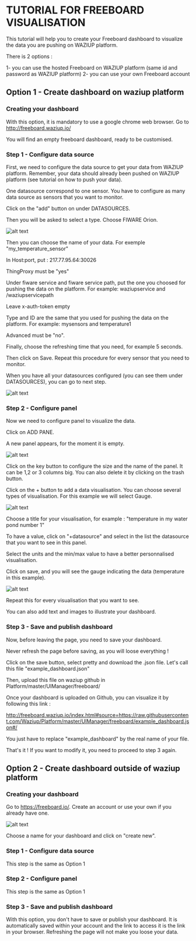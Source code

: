 # TUTORIAL FOR FREEBOARD VISUALISATION

This tutorial will help you to create your Freeboard dashboard to visualize the data you are pushing on WAZIUP platform.

There is 2 options :

1- you can use the hosted Freeboard on WAZIUP platform (same id and password as WAZIUP platform)
2- you can use your own Freeboard account

## Option 1 -  Create dashboard on waziup platform
### Creating your dashboard
With this option, it is mandatory to use a google chrome web browser. 
Go to http://freeboard.waziup.io/

You will find an empty freeboard dashboard, ready to be customised.  
### Step 1 - Configure data source
First, we need to configure the data source to get your data from WAZIUP platform.
Remember, your data should already been pushed on WAZIUP platform (see tutorial on how to push your data).

One datasource correspond to one sensor.
You have to configure as many data source as sensors that you want to monitor.

Click on the "add" button on under DATASOURCES.

Then you will be asked to select a type. Choose FIWARE Orion.

![alt text](https://github.com/Waziup/waziup.io/blob/master/content/documentation/tutorials/freeboard/datasource.JPG?raw=true)


Then you can choose the name of your data. For exemple "my_temperature_sensor"

In Host:port, put : 217.77.95.64:30026

ThingProxy must be "yes"

Under fiware service and fiware service path, put the one you choosed for pushing the data on the platform.
For example: waziupservice and /waziupservicepath

Leave x-auth-token empty

Type and ID are the same that you used for pushing the data on the platform.
For example: mysensors and temperature1

Advanced must be "no".

Finally, choose the refreshing time that you need, for example 5 seconds.

Then click on Save. Repeat this procedure for every sensor that you need to monitor.

When you have all your datasources configured (you can see them under DATASOURCES), you can go to next step.

![alt text](https://github.com/Waziup/waziup.io/blob/master/content/documentation/tutorials/freeboard/data_added.JPG?raw=true)

### Step 2 - Configure panel

Now we need to configure panel to visualize the data.

Click on ADD PANE.

A new panel appears, for the moment it is empty.

![alt text](https://github.com/Waziup/waziup.io/blob/master/content/documentation/tutorials/freeboard/add_pane.jpg?raw=true)

Click on the key button to configure the size and the name of the panel.
It can be 1,2 or 3 columns big.
You can also delete it by clicking on the trash button.

Click on the + button to add a data visualisation.
You can choose several types of visualisation. For this example we will select Gauge.

![alt text](https://github.com/Waziup/waziup.io/blob/master/content/documentation/tutorials/freeboard/temperature%20gauge.JPG?raw=true)

Choose a title for your visualisation, for example : "temperature in my water pond number 1"

To have a value, click on "+datasource" and select in the list the datasource that you want to see in this panel.

Select the units and the min/max value to have a better personnalised visualisation.

Click on save, and you will see the gauge indicating the data (temperature in this example).

![alt text](https://github.com/Waziup/waziup.io/blob/master/content/documentation/tutorials/freeboard/temperature_panel.JPG?raw=true)

Repeat this for every visualisation that you want to see.

You can also add text and images to illustrate your dashboard.


### Step 3 - Save and publish dashboard

Now, before leaving the page, you need to save your dashboard.

Never refresh the page before saving, as you will loose everything !

Click on the save button, select pretty and download the .json file.
Let's call this file "example_dashboard.json"

Then, upload this file on waziup github in Platform/master/UIManager/freeboard/

Once your dashboard is uploaded on Github, you can visualize it by following this link :

http://freeboard.waziup.io/index.html#source=https://raw.githubusercontent.com/Waziup/Platform/master/UIManager/freeboard/example_dashboard.json#/

You just have to replace "example_dashboard" by the real name of your file.

That's it ! If you want to modify it, you need to proceed to step 3 again.

## Option 2 - Create dashboard outside of waziup platform
### Creating your dashboard
Go to https://freeboard.io/. Create an account or use your own if you already have one.

![alt text](https://github.com/Waziup/waziup.io/blob/master/content/documentation/tutorials/freeboard/new_dashboard.JPG?raw=true)

Choose a name for your dashboard and click on "create new".

### Step 1 - Configure data source
This step is the same as Option 1
### Step 2 - Configure panel
This step is the same as Option 1
### Step 3 - Save and publish dashboard
With this option, you don't have to save or publish your dashboard.
It is automatically saved within your account and the link to access it is the link in your browser.
Refreshing the page will not make you loose your data.

